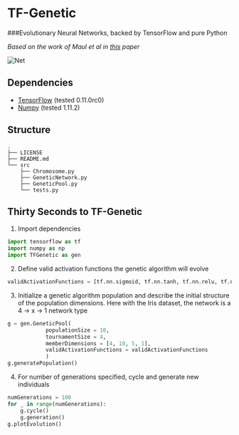 # TF-Genetic
###Evolutionary Neural Networks, backed by TensorFlow and pure Python

_Based on the work of Maul et al in [this](http://www.scs-europe.net/dlib/2014/ecms14papers/is_ECMS2014_0035.pdf) paper_

![Net](https://www.codeproject.com/KB/AI/477689/jmsl-7.png)

## Dependencies

- [TensorFlow](https://www.tensorflow.org/versions/r0.11/get_started/index.html) (tested 0.11.0rc0)
- [Numpy](https://docs.scipy.org/doc/numpy-dev/user/quickstart.html) (tested 1.11.2)


## Structure

```
.
├── LICENSE
├── README.md
└── src
    ├── Chromosome.py
    ├── GeneticNetwork.py
    ├── GeneticPool.py
    └── tests.py

```

## Thirty Seconds to TF-Genetic


1. Import dependencies

```python
import tensorflow as tf
import numpy as np
import TFGenetic as gen
```

2. Define valid activation functions the genetic algorithm will evolve

```python
validActivationFunctions = [tf.nn.sigmoid, tf.nn.tanh, tf.nn.relu, tf.nn.softsign]
```

3. Initialize a genetic algorithm population and describe the initial structure of the population dimensions.  Here with the Iris dataset, the network is a 4 -> x -> 1 network type

```python	
g = gen.GeneticPool(
 			populationSize = 10, 
			tournamentSize = 4,
			memberDimensions = [4, 10, 5, 1], 
			validActivationFunctions = validActivationFunctions
			)
g.generatePopulation()
```

4. For number of generations specified, cycle and generate new individuals
		
```python
numGenerations = 100
for _ in range(numGenerations):
	g.cycle()
	g.generation()
g.plotEvolution()
```
